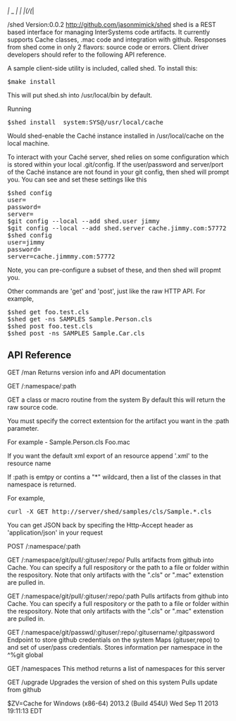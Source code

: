  _|_  _  _|
_\| |(/_(_|

/shed
Version:0.0.2
http://github.com/jasonmimick/shed
shed is a REST based interface for managing InterSystems code artifacts.
It currently supports Cache classes, .mac code and integration with github.
Responses from shed come in only 2 flavors: source code or errors.
Client driver developers should refer to the following API reference.

A sample client-side utility is included, called shed.
To install this:
<pre>
$make install
</pre>
This will put shed.sh into /usr/local/bin by default.

Running
<pre>
$shed install _system:SYS@/usr/local/cache
</pre>
Would shed-enable the Caché instance installed in /usr/local/cache
on the local machine.

To interact with your Caché server, shed relies on some configuration
which is stored within your local .git/config.
If the user/password and server/port of the Caché instance are not found 
in your git config, then shed will prompt you.
You can see and set these settings like this

<pre>
$shed config 
user=
password=
server=
$git config --local --add shed.user jimmy
$git config --local --add shed.server cache.jimmy.com:57772
$shed config
user=jimmy
password=
server=cache.jimmmy.com:57772
</pre>

Note, you can pre-configure a subset of these, and then shed will propmt you.

Other commands are 'get' and 'post', just like the raw HTTP API.
For example,
<pre>
$shed get foo.test.cls
$shed get -ns SAMPLES Sample.Person.cls
$shed post foo.test.cls
$shed post -ns SAMPLES Sample.Car.cls
</pre>


API Reference
-------------
GET /man
 Returns version info and API documentation

GET /:namespace/:path
 <p>GET a class or macro routine from the system
By default this will return the raw source code.
	</p>
<p>You must specify the correct extentsion for the artifact you want
in the :path parameter.</p>
<p>For example - 
Sample.Person.cls
Foo.mac</p>
<p>If you want the default xml export of an resource 
	append '.xml' to the resource
name</p>
<p>If :path is emtpy or contins a "*" wildcard, then a list of the 
classes in that namespace is returned.</p>
For example,
<pre>
curl -X GET http://server/shed/samples/cls/Sample.*.cls
</pre>
<p>You can get JSON back by specifing the Http-Accept header
as 'application/json' in your request</p>

POST /:namespace/:path
 

GET /:namespace/git/pull/:gituser/:repo/
 Pulls artifacts from github into Cache.
You can specify a full respository or the path
to a file or folder within the respository.
Note that only artifacts with the ".cls" or ".mac" extenstion
are pulled in.

GET /:namespace/git/pull/:gituser/:repo/:path
 Pulls artifacts from github into Cache.
You can specify a full respository or the path
to a file or folder within the respository.
Note that only artifacts with the ".cls" or ".mac" extenstion
are pulled in.

GET /:namespace/git/passwd/:gituser/:repo/:gitusername/:gitpassword
 <Route Url="/:namespace/git/passwd/:gituser/:repo/:gitusername/:gitpassword" Method="GET" Call="GitPasswd"/>
Endpoint to store github credentials on the system
Maps (gituser,repo) to and set of user/pass credentials.
Stores information per namespace in the ^%git global

GET /namespaces
 This method returns a list of namespaces for this server

GET /upgrade
 Upgrades the version of shed on this system
Pulls update from github

$ZV=Cache for Windows (x86-64) 2013.2 (Build 454U) Wed Sep 11 2013 19:11:13 EDT
